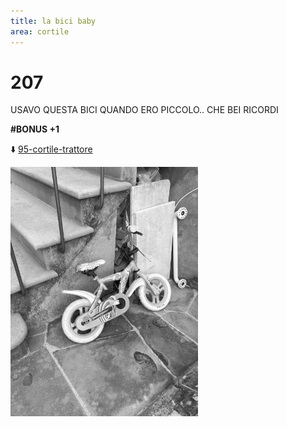 ```yaml
---
title: la bici baby
area: cortile
---
```

# 207
USAVO QUESTA BICI QUANDO ERO PICCOLO.. CHE BEI RICORDI

**#BONUS +1**

⬇️ [95-cortile-trattore](95-cortile-trattore.md)

![foto_42](../_assets/preview/foto_42.jpg)
